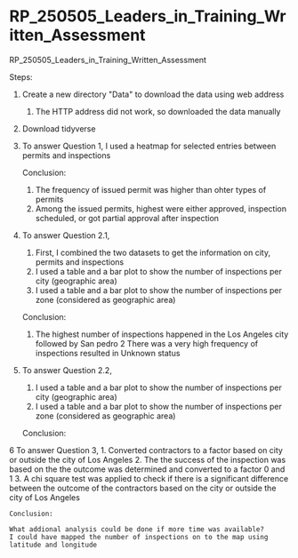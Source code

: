 # RP_250505_Leaders_in_Training_Written_Assessment

RP_250505_Leaders_in_Training_Written_Assessment

Steps:

1.  Create a new directory "Data" to download the data using web address

    1.  The HTTP address did not work, so downloaded the data manually

2.  Download tidyverse

3.  To answer Question 1, I used a heatmap for selected entries between permits and inspections
    
    Conclusion:
    1. The frequency of issued permit was higher than ohter types of permits
    2. Among the issued permits, highest were either approved, inspection scheduled, or got partial approval after inspection

4.  To answer Question 2.1,
    1.  First, I combined the two datasets to get the information on city, permits and inspections
    2.  I used a table and a bar plot to show the number of inspections per city (geographic area)
    3.  I used a table and a bar plot to show the number of inspections per zone (considered as geographic area)
    
    Conclusion:
    1. The highest number of inspections happened in the Los Angeles city followed by San pedro
    2 There was a very high frequency of inspections resulted in Unknown status
    
5.  To answer Question 2.2,
    1.  I used a table and a bar plot to show the number of inspections per city (geographic area)
    2.  I used a table and a bar plot to show the number of inspections per zone (considered as geographic area)
    
    Conclusion:
    
6 To answer Question 3,
    1. Converted contractors to a factor based on city or outside the city of Los Angeles
    2. The the success of the inspection was based on the the outcome was determined and converted to a factor 0 and 1
    3. A chi square test was applied to check if there is a significant difference between the outcome of the contractors based on the city or outside the city of Los Angeles
    
    Conclusion:
    
    What addional analysis could be done if more time was available?
    I could have mapped the number of inspections on to the map using latitude and longitude